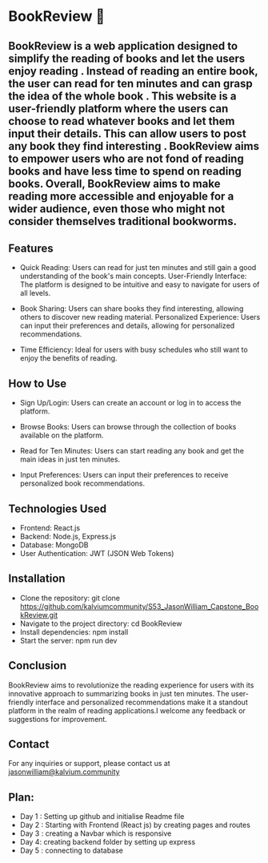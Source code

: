 
# BookReview 📖

## BookReview is a web application designed to simplify the reading of books and let the users enjoy reading . Instead of reading an entire book, the user can read for ten minutes and can grasp the idea of the whole book . This website is a user-friendly platform where the users can choose to read whatever books and let them input their details. This can allow users to post any book they find interesting . BookReview aims to empower users who are not fond of reading books and have less time to spend on reading books. Overall, BookReview aims to make reading more accessible and enjoyable for a wider audience, even those who might not consider themselves traditional bookworms.


## Features
- Quick Reading: Users can read for just ten minutes and still gain a good understanding of the book's main concepts.
User-Friendly Interface: The platform is designed to be intuitive and easy to navigate for users of all levels.

- Book Sharing: Users can share books they find interesting, allowing others to discover new reading material.
Personalized Experience: Users can input their preferences and details, allowing for personalized recommendations.

- Time Efficiency: Ideal for users with busy schedules who still want to enjoy the benefits of reading.


## How to Use
- Sign Up/Login: Users can create an account or log in to access the platform.

- Browse Books: Users can browse through the collection of books available on the platform.

- Read for Ten Minutes: Users can start reading any book and get the main ideas in just ten minutes.

- Input Preferences: Users can input their preferences to receive personalized book recommendations.


## Technologies Used
- Frontend: React.js
- Backend: Node.js, Express.js
- Database: MongoDB
- User Authentication: JWT (JSON Web Tokens)


## Installation
- Clone the repository: git clone https://github.com/kalviumcommunity/S53_JasonWilliam_Capstone_BookReview.git
- Navigate to the project directory: cd BookReview
- Install dependencies: npm install
- Start the server: npm run dev


## Conclusion
BookReview aims to revolutionize the reading experience for users with its innovative approach to summarizing books in just ten minutes. The user-friendly interface and personalized recommendations make it a standout platform in the realm of reading applications.I welcome any feedback or suggestions for improvement.

## Contact
For any inquiries or support, please contact us at jasonwilliam@kalvium.community


## Plan:

- Day 1 : Setting up github and initialise Readme file
- Day 2 : Starting with Frontend (React js) by creating pages and routes
- Day 3 : creating a  Navbar which is responsive
- Day 4: creating backend folder by setting up express
- Day 5 : connecting to database

